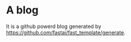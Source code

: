 # A blog

It is a github powerd blog generated by https://github.com/fastai/fast_template/generate.
